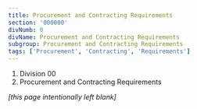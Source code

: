 ```yaml
---
title: Procurement and Contracting Requirements
section: '000000'
divNumb: 0
divName: Procurement and Contracting Requirements
subgroup: Procurement and Contracting Requirements
tags: ['Procurement', 'Contracting', 'Requirements']
---
```


   1. Division 00
   1. Procurement and Contracting Requirements

*[this page intentionally left blank]*

